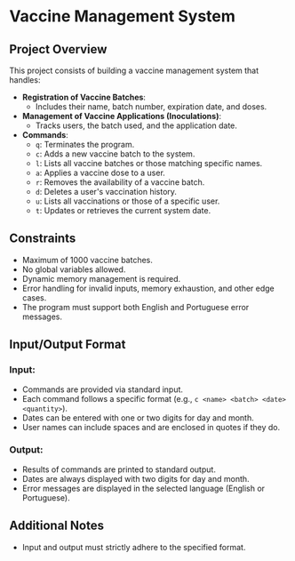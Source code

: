 # Vaccine Management System

## Project Overview
This project consists of building a vaccine management system that handles:
- **Registration of Vaccine Batches**:
  - Includes their name, batch number, expiration date, and doses.
- **Management of Vaccine Applications (Inoculations)**:
  - Tracks users, the batch used, and the application date.
- **Commands**:
  - `q`: Terminates the program.
  - `c`: Adds a new vaccine batch to the system.
  - `l`: Lists all vaccine batches or those matching specific names.
  - `a`: Applies a vaccine dose to a user.
  - `r`: Removes the availability of a vaccine batch.
  - `d`: Deletes a user's vaccination history.
  - `u`: Lists all vaccinations or those of a specific user.
  - `t`: Updates or retrieves the current system date.

## Constraints
- Maximum of 1000 vaccine batches.
- No global variables allowed.
- Dynamic memory management is required.
- Error handling for invalid inputs, memory exhaustion, and other edge cases.
- The program must support both English and Portuguese error messages.

## Input/Output Format
### Input:
- Commands are provided via standard input.
- Each command follows a specific format (e.g., `c <name> <batch> <date> <quantity>`).
- Dates can be entered with one or two digits for day and month.
- User names can include spaces and are enclosed in quotes if they do.

### Output:
- Results of commands are printed to standard output.
- Dates are always displayed with two digits for day and month.
- Error messages are displayed in the selected language (English or Portuguese).

## Additional Notes
- Input and output must strictly adhere to the specified format.
